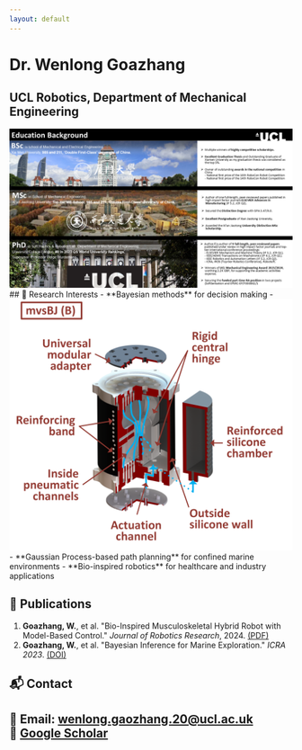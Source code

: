 ```yaml
---
layout: default
---
```


# Dr. Wenlong Goazhang

**UCL Robotics, Department of Mechanical Engineering**
---
<img src="assets/images/Education.png" alt="My Research" width="1400">
## 🔬 Research Interests
- **Bayesian methods** for decision making
- <img src="assets/images/1.png" alt="My Research" width="600">
- **Gaussian Process-based path planning** for confined marine environments
- **Bio-inspired robotics** for healthcare and industry applications

## 📄 Publications
1. **Goazhang, W.**, et al. "Bio-Inspired Musculoskeletal Hybrid Robot with Model-Based Control." *Journal of Robotics Research*, 2024. [(PDF)](https://example.com)
2. **Goazhang, W.**, et al. "Bayesian Inference for Marine Exploration." *ICRA 2023*. [(DOI)](https://example.com)

## 📬 Contact
📧 Email: wenlong.gaozhang.20@ucl.ac.uk  
🔗 [Google Scholar](https://scholar.google.ca/citations?user=vhKVcqsAAAAJ&hl=en)
---

